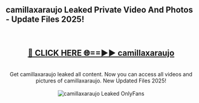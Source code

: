 <h2>camillaxaraujo Leaked Private Video And Photos - Update Files 2025!</h2>
<br>
<div align="center">
<h2><a href="https://top-ai-tools.click/QrbHav" rel="nofollow">🔴 CLICK HERE 🌐==►► camillaxaraujo</a></h2>
<br>
Get camillaxaraujo leaked all content. Now you can access all videos and pictures of camillaxaraujo. New Updated Files 2025!
<br>
<br>
<a href="https://top-ai-tools.click/QrbHav" rel="nofollow" data-target="animated-image.originalLink"><img src="https://i.ibb.co.com/WyWwxjT/player-gif2.gif" alt="camillaxaraujo Leaked  OnlyFans" style="max-width: 100%; display: inline-block;" data-target="animated-image.originalImage"></a>
</div>
<br>
